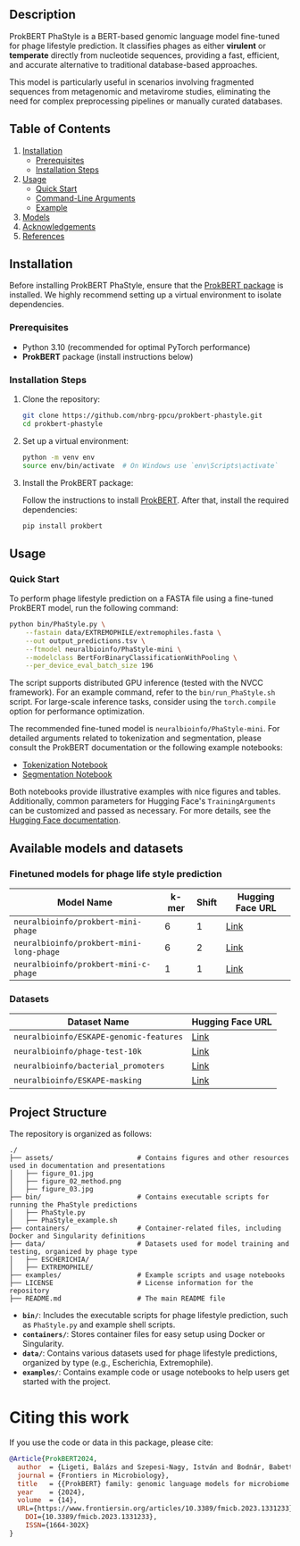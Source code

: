 ## Description

ProkBERT PhaStyle is a BERT-based genomic language model fine-tuned for phage lifestyle prediction. It classifies phages as either **virulent** or **temperate** directly from nucleotide sequences, providing a fast, efficient, and accurate alternative to traditional database-based approaches.

This model is particularly useful in scenarios involving fragmented sequences from metagenomic and metavirome studies, eliminating the need for complex preprocessing pipelines or manually curated databases. 

## Table of Contents

1. [Installation](#installation)
    - [Prerequisites](#prerequisites)
    - [Installation Steps](#installation-steps)
2. [Usage](#usage)
    - [Quick Start](#quick-start)
    - [Command-Line Arguments](#command-line-arguments)
    - [Example](#example)
3. [Models](#models)
4. [Acknowledgements](#acknowledgements)
5. [References](#references)

## Installation

Before installing ProkBERT PhaStyle, ensure that the [ProkBERT package](https://github.com/nbrg-ppcu/prokbert) is installed. We highly recommend setting up a virtual environment to isolate dependencies.

### Prerequisites

- Python 3.10 (recommended for optimal PyTorch performance)
- **ProkBERT** package (install instructions below)

### Installation Steps

1. Clone the repository:

    ```bash
    git clone https://github.com/nbrg-ppcu/prokbert-phastyle.git
    cd prokbert-phastyle
    ```

2. Set up a virtual environment:

    ```bash
    python -m venv env
    source env/bin/activate  # On Windows use `env\Scripts\activate`
    ```

3. Install the ProkBERT package:

    Follow the instructions to install [ProkBERT](https://github.com/nbrg-ppcu/prokbert). After that, install the required dependencies:

    ```bash
    pip install prokbert
    ```

## Usage

### Quick Start

To perform phage lifestyle prediction on a FASTA file using a fine-tuned ProkBERT model, run the following command:

```bash
python bin/PhaStyle.py \
    --fastain data/EXTREMOPHILE/extremophiles.fasta \
    --out output_predictions.tsv \
    --ftmodel neuralbioinfo/PhaStyle-mini \
    --modelclass BertForBinaryClassificationWithPooling \
    --per_device_eval_batch_size 196
```
The script supports distributed GPU inference (tested with the NVCC framework). For an example command, refer to the `bin/run_PhaStyle.sh` script. For large-scale inference tasks, consider using the `torch.compile` option for performance optimization.

The recommended fine-tuned model is `neuralbioinfo/PhaStyle-mini`. For detailed arguments related to tokenization and segmentation, please consult the ProkBERT documentation or the following example notebooks:
- [Tokenization Notebook](https://colab.research.google.com/github/nbrg-ppcu/prokbert/blob/main/examples/Tokenization.ipynb)
- [Segmentation Notebook](https://colab.research.google.com/github/nbrg-ppcu/prokbert/blob/main/examples/Segmentation.ipynb)

Both notebooks provide illustrative examples with nice figures and tables. Additionally, common parameters for Hugging Face's `TrainingArguments` can be customized and passed as necessary. For more details, see the [Hugging Face documentation](https://huggingface.co/docs/transformers/en/main_classes/trainer#transformers.TrainingArguments).


## Available models and datasets
### Finetuned models for phage life style prediction

| Model Name | k-mer | Shift | Hugging Face URL |
| --- | --- | --- | --- |
| `neuralbioinfo/prokbert-mini-phage` | 6 | 1 | [Link](https://huggingface.co/neuralbioinfo/prokbert-mini-phage) |
| `neuralbioinfo/prokbert-mini-long-phage` | 6 | 2 | [Link](https://huggingface.co/neuralbioinfo/prokbert-mini-long-phage) |
| `neuralbioinfo/prokbert-mini-c-phage` | 1 | 1 | [Link](https://huggingface.co/neuralbioinfo/prokbert-mini-c-phage) |



### Datasets

| Dataset Name | Hugging Face URL |
| --- | --- |
| `neuralbioinfo/ESKAPE-genomic-features` | [Link](https://huggingface.co/datasets/neuralbioinfo/ESKAPE-genomic-features) |
| `neuralbioinfo/phage-test-10k` | [Link](https://huggingface.co/datasets/neuralbioinfo/phage-test-10k) |
| `neuralbioinfo/bacterial_promoters` | [Link](https://huggingface.co/datasets/neuralbioinfo/bacterial_promoters) |
| `neuralbioinfo/ESKAPE-masking` | [Link](https://huggingface.co/datasets/neuralbioinfo/ESKAPE-masking) |

## Project Structure

The repository is organized as follows:
```
./
├── assets/                     # Contains figures and other resources used in documentation and presentations
│   ├── figure_01.jpg
│   ├── figure_02_method.png
│   ├── figure_03.jpg
├── bin/                        # Contains executable scripts for running the PhaStyle predictions
│   ├── PhaStyle.py
│   ├── PhaStyle_example.sh
├── containers/                 # Container-related files, including Docker and Singularity definitions
├── data/                       # Datasets used for model training and testing, organized by phage type
│   ├── ESCHERICHIA/
│   ├── EXTREMOPHILE/
├── examples/                   # Example scripts and usage notebooks
├── LICENSE                     # License information for the repository
├── README.md                   # The main README file
```

- **`bin/`**: Includes the executable scripts for phage lifestyle prediction, such as `PhaStyle.py` and example shell scripts.
- **`containers/`**: Stores container files for easy setup using Docker or Singularity.
- **`data/`**: Contains various datasets used for phage lifestyle predictions, organized by type (e.g., Escherichia, Extremophile).
- **`examples/`**: Contains example code or usage notebooks to help users get started with the project.


# Citing this work

If you use the code or data in this package, please cite:

```bibtex
@Article{ProkBERT2024,
  author  = {Ligeti, Balázs and Szepesi-Nagy, István and Bodnár, Babett and Ligeti-Nagy, Noémi and Juhász, János},
  journal = {Frontiers in Microbiology},
  title   = {{ProkBERT} family: genomic language models for microbiome applications},
  year    = {2024},
  volume  = {14},
  URL={https://www.frontiersin.org/articles/10.3389/fmicb.2023.1331233},       
	DOI={10.3389/fmicb.2023.1331233},      
	ISSN={1664-302X}
}
```



